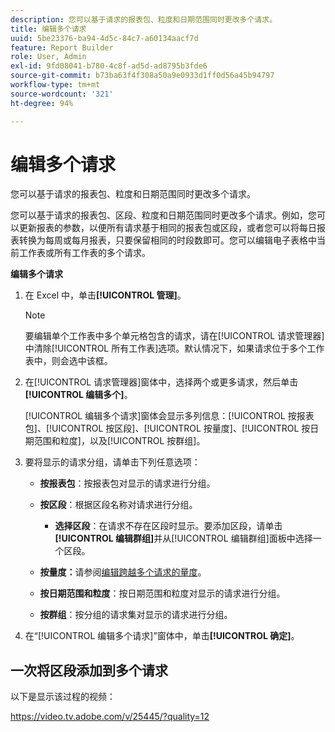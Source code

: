 ```yaml
---
description: 您可以基于请求的报表包、粒度和日期范围同时更改多个请求。
title: 编辑多个请求
uuid: 5be23376-ba94-4d5c-84c7-a60134aacf7d
feature: Report Builder
role: User, Admin
exl-id: 9fd08041-b780-4c8f-ad5d-ad8795b3fde6
source-git-commit: b73ba63f4f308a50a9e0933d1ff0d56a45b94797
workflow-type: tm+mt
source-wordcount: '321'
ht-degree: 94%

---
```


# 编辑多个请求

您可以基于请求的报表包、粒度和日期范围同时更改多个请求。

您可以基于请求的报表包、区段、粒度和日期范围同时更改多个请求。例如，您可以更新报表的参数，以便所有请求基于相同的报表包或区段，或者您可以将每日报表转换为每周或每月报表，只要保留相同的时段数即可。您可以编辑电子表格中当前工作表或所有工作表的多个请求。

**编辑多个请求**

1. 在 Excel 中，单击&#x200B;**[!UICONTROL 管理]**。

   >[!NOTE]
   >
   >要编辑单个工作表中多个单元格包含的请求，请在[!UICONTROL 请求管理器]中清除[!UICONTROL 所有工作表]选项。默认情况下，如果请求位于多个工作表中，则会选中该框。

1. 在[!UICONTROL 请求管理器]窗体中，选择两个或更多请求，然后单击&#x200B;**[!UICONTROL 编辑多个]**。

   [!UICONTROL 编辑多个请求]窗体会显示多列信息：[!UICONTROL 按报表包]、[!UICONTROL 按区段]、[!UICONTROL 按量度]、[!UICONTROL 按日期范围和粒度]，以及[!UICONTROL 按群组]。
1. 要将显示的请求分组，请单击下列任意选项：

   * **按报表包**：按报表包对显示的请求进行分组。
   * **按区段**：根据区段名称对请求进行分组。

      * **选择区段**：在请求不存在区段时显示。要添加区段，请单击&#x200B;**[!UICONTROL 编辑群组]**&#x200B;并从[!UICONTROL 编辑群组]面板中选择一个区段。
   * **按量度：**&#x200B;请参阅[编辑跨越多个请求的量度](/help/analyze/report-builder/manage-requests/edit-multiple-metrics.md)。

   * **按日期范围和粒度**：按日期范围和粒度对显示的请求进行分组。
   * **按群组**：按分组的请求集对显示的请求进行分组。


1. 在“[!UICONTROL 编辑多个请求]”窗体中，单击&#x200B;**[!UICONTROL 确定]**。

## 一次将区段添加到多个请求

以下是显示该过程的视频：

https://video.tv.adobe.com/v/25445/?quality=12
